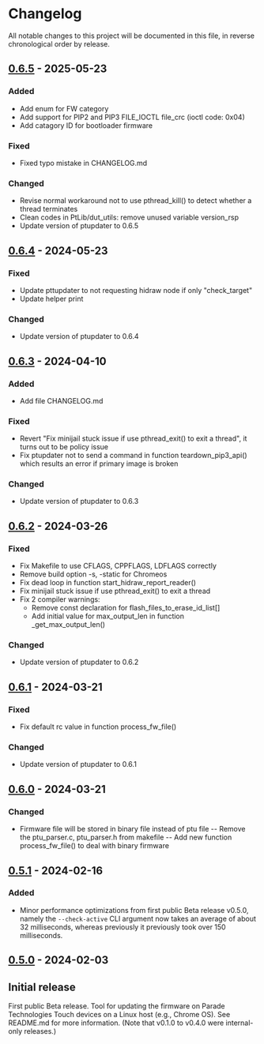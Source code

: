 # Changelog

All notable changes to this project will be documented in this file, in reverse chronological order by release.

## [0.6.5] - 2025-05-23

### Added
- Add enum for FW category
- Add support for PIP2 and PIP3 FILE_IOCTL file_crc (ioctl code: 0x04)
- Add catagory ID for bootloader firmware

### Fixed
- Fixed typo mistake in CHANGELOG.md

### Changed
- Revise normal workaround not to use pthread_kill() to detect whether a thread terminates
- Clean codes in PtLib/dut_utils: remove unused variable version_rsp
- Update version of ptupdater to 0.6.5

## [0.6.4] - 2024-05-23

### Fixed
- Update pttupdater to not requesting hidraw node if only "check_target"
- Update helper print

### Changed
- Update version of ptupdater to 0.6.4

## [0.6.3] - 2024-04-10

### Added
- Add file CHANGELOG.md

### Fixed
- Revert "Fix minijail stuck issue if use pthread_exit() to exit a thread",
 it turns out to be policy issue
- Fix ptupdater not to send a command in function teardown_pip3_api() which
 results an error if primary image is broken

### Changed
- Update version of ptupdater to 0.6.3

## [0.6.2] - 2024-03-26

### Fixed
- Fix Makefile to use CFLAGS, CPPFLAGS, LDFLAGS correctly
- Remove build option -s,  -static for Chromeos
- Fix dead loop in function start_hidraw_report_reader()
- Fix minijail stuck issue if use pthread_exit() to exit a thread
- Fix 2 compiler warnings:
  - Remove const declaration for flash_files_to_erase_id_list[]
  -  Add initial value for max_output_len in function  _get_max_output_len()

### Changed
- Update version of ptupdater to 0.6.2

## [0.6.1] - 2024-03-21

### Fixed
- Fix default rc value in function process_fw_file()

### Changed
- Update version of ptupdater to 0.6.1

## [0.6.0] - 2024-03-21

### Changed
- Firmware file will be stored in binary file instead of  ptu file
-- Remove the ptu_parser.c, ptu_parser.h from makefile
-- Add new function process_fw_file() to deal with binary firmware

## [0.5.1] - 2024-02-16

### Added
- Minor performance optimizations from first public Beta release v0.5.0,
namely the `--check-active` CLI argument now takes an average of about 32
milliseconds, whereas previously it previously took over 150 milliseconds.

## [0.5.0] - 2024-02-03

## Initial release
First public Beta release. Tool for updating the firmware on Parade
Technologies Touch devices on a Linux host (e.g., Chrome OS). See
README.md for more information.
(Note that v0.1.0 to v0.4.0 were internal-only releases.)

[0.6.5]: https://github.com/ParadeTechnologies/paradetech-updater/compare/v0.6.4...v0.6.5
[0.6.4]: https://github.com/ParadeTechnologies/paradetech-updater/compare/v0.6.3...v0.6.4
[0.6.3]: https://github.com/ParadeTechnologies/paradetech-updater/compare/v0.6.2...v0.6.3
[0.6.2]: https://github.com/ParadeTechnologies/paradetech-updater/compare/v0.6.1...v0.6.2
[0.6.1]: https://github.com/ParadeTechnologies/paradetech-updater/compare/v0.6.0...v0.6.1
[0.6.0]: https://github.com/ParadeTechnologies/paradetech-updater/compare/v0.5.1...v0.6.0
[0.5.1]: https://github.com/ParadeTechnologies/paradetech-updater/compare/v0.5.0...v0.5.1
[0.5.0]: https://github.com/ParadeTechnologies/paradetech-updater/commits/v0.5.0
